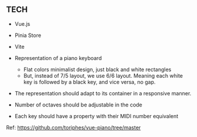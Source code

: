 

## TECH

- Vue.js
- Pinia Store
- Vite


- Representation of a piano keyboard
	- Flat colors minimalist design, just black and white rectangles
	- But, instead of 7/5 layout, we use 6/6 layout. Meaning each white key is followed by a black key, and vice versa, no gap. 
- The representation should adapt to its container in a responsive manner. 
- Number of octaves should be adjustable in the code
- Each key should have a property with their MIDI number equivalent


Ref: https://github.com/toriphes/vue-piano/tree/master